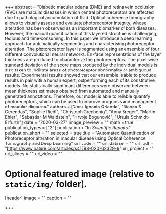 +++
abstract = "Diabetic macular edema (DME) and retina vein occlusion (RVO) are macular diseases in which central photoreceptors are affected due to pathological accumulation of fluid. Optical coherence tomography allows to visually assess and evaluate photoreceptor integrity, whose alteration has been observed as an important biomarker of both diseases. However, the manual quantification of this layered structure is challenging, tedious and time-consuming. In this paper we introduce a deep learning approach for automatically segmenting and characterising photoreceptor alteration. The photoreceptor layer is segmented using an ensemble of four different convolutional neural networks. En-face representations of the layer thickness are produced to characterize the photoreceptors. The pixel-wise standard deviation of the score maps produced by the individual models is also taken to indicate areas of photoreceptor abnormality or ambiguous results. Experimental results showed that our ensemble is able to produce results in pair with a human expert, outperforming each of its constitutive models. No statistically significant differences were observed between mean thickness estimates obtained from automated and manually generated annotations. Therefore, our model is able to reliable quantify photoreceptors, which can be used to improve prognosis and managment of macular diseases."
authors = ["José Ignacio Orlando", "Bianca S Gerendas", "Sophie Riedl", "Christoph Grechenig", "Anna Breger", "Martin Ehler", "Sebastian M Waldstein", "Hrvoje Bogunović", "Ursula Schmidt-Erfurth"]
date = "2020-03-27"
image_preview = ""
math = true
publication_types = ["2"]
publication = "In *Scientific Reports*."
publication_short = ""
selected = true
title = "Automated Quantification of Photoreceptor alteration in macular disease using Optical Coherence Tomography and Deep Learning"
url_code = ""
url_dataset = ""
url_pdf = "https://www.nature.com/articles/s41598-020-62329-9"
url_project = ""
url_slides = ""
url_video = ""

# Optional featured image (relative to `static/img/` folder).
[header]
image = ""
caption = ""


+++
